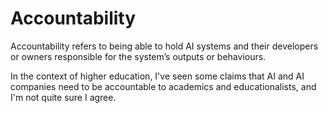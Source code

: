 # Accountability

Accountability refers to being able to hold AI systems and their developers or owners responsible for the system’s outputs or behaviours.

In the context of higher education, I've seen some claims that AI and AI companies need to be accountable to academics and educationalists, and I'm not quite sure I agree.